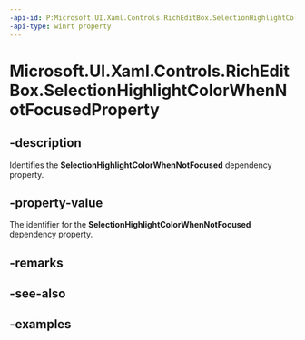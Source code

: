 ```yaml
---
-api-id: P:Microsoft.UI.Xaml.Controls.RichEditBox.SelectionHighlightColorWhenNotFocusedProperty
-api-type: winrt property
---
```


<!-- Property syntax.
public DependencyProperty SelectionHighlightColorWhenNotFocusedProperty { get; }
-->

# Microsoft.UI.Xaml.Controls.RichEditBox.SelectionHighlightColorWhenNotFocusedProperty

## -description
Identifies the **SelectionHighlightColorWhenNotFocused** dependency property.

## -property-value
The identifier for the **SelectionHighlightColorWhenNotFocused** dependency property.

## -remarks

## -see-also

## -examples


